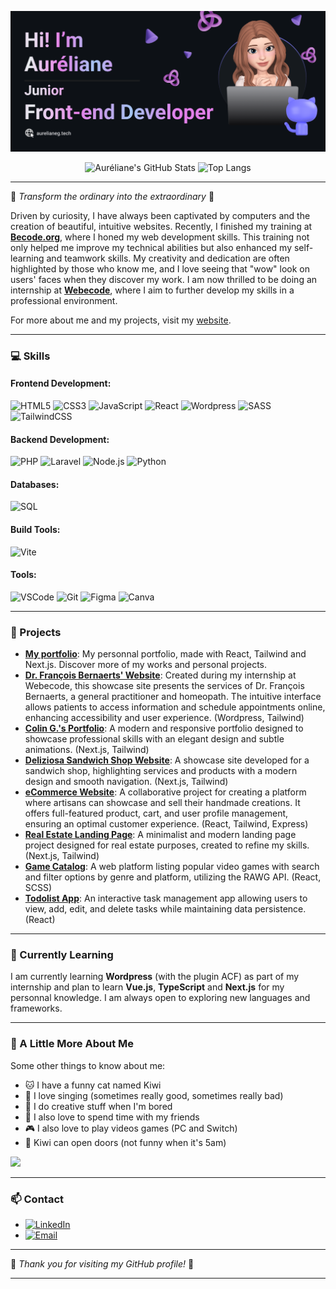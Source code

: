 [![Banner](https://github.com/Lameuhton/lameuhton/blob/main/banniere-readme.png?raw=true)](http://aurelianeg.tech)

<p align="center">
    <img src="https://github-readme-stats.vercel.app/api?username=Lameuhton&show_icons=true&theme=cobalt" alt="Auréliane's GitHub Stats">
    <img src="https://github-readme-stats.vercel.app/api/top-langs/?username=Lameuhton&layout=compact&theme=cobalt" alt="Top Langs">
</p>

---

🌸 *Transform the ordinary into the extraordinary* 🌸

Driven by curiosity, I have always been captivated by computers and the creation of beautiful, intuitive websites. Recently, I finished my training at **[Becode.org](https://becode.org/)**, where I honed my web development skills. This training not only helped me improve my technical abilities but also enhanced my self-learning and teamwork skills. My creativity and dedication are often highlighted by those who know me, and I love seeing that "wow" look on users' faces when they discover my work. I am now thrilled to be doing an internship at **[Webecode](https://webecode.be/)**, where I aim to further develop my skills in a professional environment.

For more about me and my projects, visit my [website](http://aurelianeg.tech).

---

### 💻 Skills

#### Frontend Development:
![HTML5](https://img.shields.io/badge/-HTML5-E34F26?style=flat-square&logo=html5&logoColor=white)
![CSS3](https://img.shields.io/badge/-CSS3-1572B6?style=flat-square&logo=css3&logoColor=white)
![JavaScript](https://img.shields.io/badge/-JavaScript-F7DF1E?style=flat-square&logo=javascript&logoColor=black)
![React](https://img.shields.io/badge/-React-61DAFB?style=flat-square&logo=react&logoColor=black)
![Wordpress](https://img.shields.io/badge/-WordPress-21759B?style=flat-square&logo=wordpress&logoColor=white)
![SASS](https://img.shields.io/badge/-SASS-CC6699?style=flat-square&logo=sass&logoColor=white)
![TailwindCSS](https://img.shields.io/badge/-TailwindCSS-38B2AC?style=flat-square&logo=tailwind-css&logoColor=white)

#### Backend Development:
![PHP](https://img.shields.io/badge/-PHP-777BB4?style=flat-square&logo=php&logoColor=white)
![Laravel](https://img.shields.io/badge/-Laravel-FF2D20?style=flat-square&logo=laravel&logoColor=white)
![Node.js](https://img.shields.io/badge/-Node.js-339933?style=flat-square&logo=node-dot-js&logoColor=white)
![Python](https://img.shields.io/badge/-Python-3776AB?style=flat-square&logo=python&logoColor=white)

#### Databases:
![SQL](https://img.shields.io/badge/-SQL-4479A1?style=flat-square&logo=postgresql&logoColor=white)

#### Build Tools:
![Vite](https://img.shields.io/badge/-Vite-646CFF?style=flat-square&logo=vite&logoColor=white)

#### Tools:
![VSCode](https://img.shields.io/badge/-VSCode-007ACC?style=flat-square&logo=visual-studio-code&logoColor=white)
![Git](https://img.shields.io/badge/-Git-F05032?style=flat-square&logo=git&logoColor=white)
![Figma](https://img.shields.io/badge/-Figma-F24E1E?style=flat-square&logo=figma&logoColor=white)
![Canva](https://img.shields.io/badge/-Canva-00C4CC?style=flat-square&logo=canva&logoColor=white)

---

### 🌈 Projects

- **[My portfolio](https://github.com/Lameuhton/portfolio)**: My personnal portfolio, made with React, Tailwind and Next.js. Discover more of my works and personal projects.
- **[Dr. François Bernaerts' Website](https://www.docteur.webecode.be/)**: Created during my internship at Webecode, this showcase site presents the services of Dr. François Bernaerts, a general practitioner and homeopath. The intuitive interface allows patients to access information and schedule appointments online, enhancing accessibility and user experience. (Wordpress, Tailwind)
- **[Colin G.'s Portfolio](https://github.com/Lameuhton/atome_portfolio)**: A modern and responsive portfolio designed to showcase professional skills with an elegant design and subtle animations. (Next.js, Tailwind)
- **[Deliziosa Sandwich Shop Website](https://github.com/Lameuhton/sandwicherie-deliziosa)**: A showcase site developed for a sandwich shop, highlighting services and products with a modern design and smooth navigation. (Next.js, Tailwind)
- **[eCommerce Website](https://ecommerce-craftify.netlify.app/)**: A collaborative project for creating a platform where artisans can showcase and sell their handmade creations. It offers full-featured product, cart, and user profile management, ensuring an optimal customer experience. (React, Tailwind, Express)
- **[Real Estate Landing Page](https://panto-project.vercel.app/)**: A minimalist and modern landing page project designed for real estate purposes, created to refine my skills. (Next.js, Tailwind)
- **[Game Catalog](https://bestgamez.netlify.app/)**: A web platform listing popular video games with search and filter options by genre and platform, utilizing the RAWG API. (React, SCSS)
- **[Todolist App](https://aurelianegtodolist.netlify.app/)**: An interactive task management app allowing users to view, add, edit, and delete tasks while maintaining data persistence. (React)

---

### 📘 Currently Learning

I am currently learning **Wordpress** (with the plugin ACF) as part of my internship and plan to learn **Vue.js**, **TypeScript** and **Next.js** for my personnal knowledge. I am always open to exploring new languages and frameworks.

---

### 🌺 A Little More About Me

Some other things to know about me:

<div>
    <ul>
        <li>🐱 I have a funny cat named Kiwi</li>
        <li>🎤 I love singing (sometimes really good, sometimes really bad)</li>
        <li>🎨 I do creative stuff when I'm bored</li>
        <li>🍻 I also love to spend time with my friends</li>
        <li>🎮 I also love to play videos games (PC and Switch)</li>
        <li>🥝 Kiwi can open doors (not funny when it's 5am)</li>
    </ul>
    <img src="https://media2.giphy.com/media/4Y3zQkV3EPtAc/giphy.gif?cid=6c09b952xx2ovjjx3rx21kaprx97bccde5k96bcin3uayuk9&ep=v1_gifs_search&rid=giphy.gif&ct=g">
</div>

---

### 📫 Contact

- [![LinkedIn](https://img.shields.io/badge/-LinkedIn-0077B5?style=flat-square&logo=linkedin&logoColor=white)](https://www.linkedin.com/in/aurelianeg-webdev/)
- [![Email](https://img.shields.io/badge/-Email-D14836?style=flat-square&logo=gmail&logoColor=white)](mailto:aurelianeg2000@gmail.com)

---

🌟 *Thank you for visiting my GitHub profile!* 🌟

---
